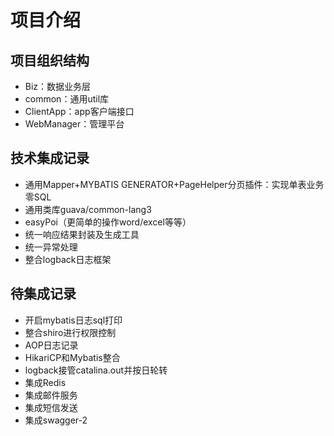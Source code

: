 # 项目介绍

## 项目组织结构
- Biz：数据业务层
- common：通用util库
- ClientApp：app客户端接口
- WebManager：管理平台

## 技术集成记录
- 通用Mapper+MYBATIS GENERATOR+PageHelper分页插件：实现单表业务零SQL
- 通用类库guava/common-lang3
- easyPoi（更简单的操作word/excel等等）
- 统一响应结果封装及生成工具
- 统一异常处理
- 整合logback日志框架

## 待集成记录
- 开启mybatis日志sql打印
- 整合shiro进行权限控制
- AOP日志记录
- HikariCP和Mybatis整合
- logback接管catalina.out并按日轮转
- 集成Redis
- 集成邮件服务
- 集成短信发送
- 集成swagger-2